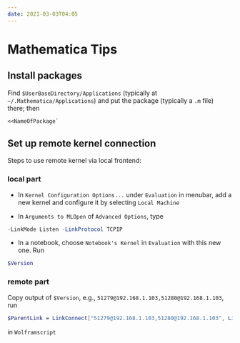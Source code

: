 ```yaml
---
date: 2021-03-03T04:05
---
```


# Mathematica Tips

## Install packages

Find `$UserBaseDirectory/Applications` (typically at `~/.Mathematica/Applications`) and put the package (typically a `.m` file) there; then

```mathematica
<<NameOfPackage`
```

## Set up remote kernel connection

Steps to use remote kernel via local frontend:

### local part

- In `Kernel Configuration Options...` under `Evaluation` in menubar, add a new kernel and configure it by selecting `Local Machine`

- In `Arguments to MLOpen` of `Advanced Options`, type

```mathematica
-LinkMode Listen -LinkProtocol TCPIP
```

- In a notebook, choose `Notebook's Kernel` in `Evaluation` with this new one. Run

```mathematica
$Version
```

### remote part

Copy output of `$Version`, e.g., `51279@192.168.1.103,51280@192.168.1.103`,
run

```mathematica
$ParentLink = LinkConnect["51279@192.168.1.103,51280@192.168.1.103", LinkProtocol->"TCPIP"]
```

in `Wolframscript`
